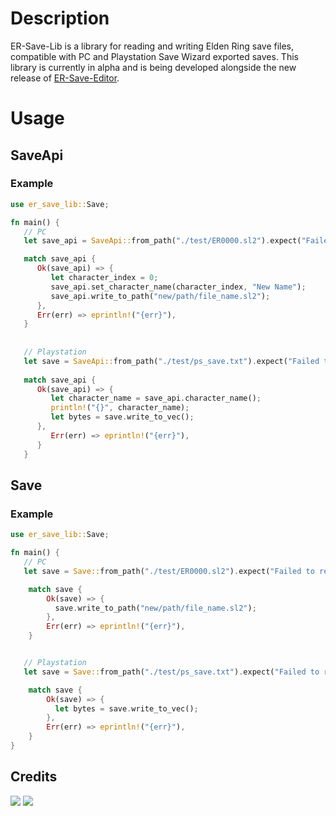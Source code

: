 # Description
ER-Save-Lib is a library for reading and writing Elden Ring save files, compatible with PC and Playstation Save Wizard exported saves. This library is currently in alpha and is being developed alongside the new release of [ER-Save-Editor](https://github.com/ClayAmore/ER-Save-Editor).

# Usage
## SaveApi
### Example
```rust
use er_save_lib::Save;

fn main() {
   // PC
   let save_api = SaveApi::from_path("./test/ER0000.sl2").expect("Failed to read save file!");

   match save_api {
      Ok(save_api) => {
         let character_index = 0;
         save_api.set_character_name(character_index, "New Name");
         save_api.write_to_path("new/path/file_name.sl2");
      },
      Err(err) => eprintln!("{err}"),
   }
   
   
   // Playstation
   let save = SaveApi::from_path("./test/ps_save.txt").expect("Failed to read save file!");
   
   match save_api {
      Ok(save_api) => {
         let character_name = save_api.character_name();
         println!("{}", character_name);
         let bytes = save.write_to_vec();
      },
         Err(err) => eprintln!("{err}"),
      }
   }
```


## Save
### Example
```rust
use er_save_lib::Save;

fn main() {
   // PC
   let save = Save::from_path("./test/ER0000.sl2").expect("Failed to read save file!");

    match save {
        Ok(save) => {
          save.write_to_path("new/path/file_name.sl2");
        },
        Err(err) => eprintln!("{err}"),
    }


   // Playstation
   let save = Save::from_path("./test/ps_save.txt").expect("Failed to read save file!");

    match save {
        Ok(save) => {
          let bytes = save.write_to_vec();
        },
        Err(err) => eprintln!("{err}"),
    }
}
```

## Credits
<a href="https://github.com/vswarte/"><img src="https://github.com/user-attachments/assets/c79f4130-a990-4b50-8131-5fe938b7573f"/></a>
<a href="https://github.com/nordgaren/"><img src="https://github.com/ClayAmore/ER-Save-Editor/assets/131625063/710c9ee6-c3df-4665-be6b-d96bce1ebf46"/>
